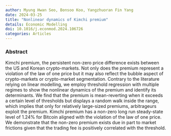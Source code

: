 ```yaml
---
author: Myung Hwan Seo, Bonsoo Koo, Yangzhuoran Fin Yang
date: 2024-03-25
title: "Nonlinear dynamics of Kimchi premium"
details: Economic Modelling 
doi: 10.1016/j.econmod.2024.106726
categories: Articles
---
```


### Abstract

Kimchi premium, the persistent non-zero price difference exists between the US and Korean crypto-markets. Not only does the premium represent a violation of the law of one price but it may also reflect the bubble aspect of crypto-markets or crypto-market segmentation. Contrary to the literature relying on linear modelling, we employ threshold regression with multiple regimes to show the nonlinear dynamics of the premium and identify its determinants. We find that the premium is mean-reverting when it exceeds a certain level of thresholds but displays a random walk inside the range, which implies that only for relatively large-sized premiums, arbitrageurs exploit the premium. Kimchi premium has a non-zero long run steady-state level of 1.24% for Bitcoin aligned with the violation of the law of one price. We demonstrate that the non-zero premium exists due in part to market frictions given that the trading fee is positively correlated with the threshold.


